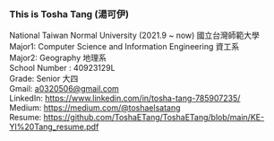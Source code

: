 ### This is Tosha Tang (湯可伊)  


National Taiwan Normal University (2021.9 ~ now) 國立台灣師範大學  
Major1: Computer Science and Information Engineering 資工系  
Major2: Geography 地理系  
School Number : 40923129L  
Grade: Senior 大四  
Gmail: a0320506@gmail.com  
LinkedIn: https://www.linkedin.com/in/tosha-tang-785907235/  
Medium: https://medium.com/@toshaelsatang  
Resume: https://github.com/ToshaETang/ToshaETang/blob/main/KE-YI%20Tang_resume.pdf  

<!--
**ToshaETang/ToshaETang** is a ✨ _special_ ✨ repository because its `README.md` (this file) appears on your GitHub profile.

Here are some ideas to get you started:

- 🔭 I’m currently working on ...
- 🌱 I’m currently learning ...
- 👯 I’m looking to collaborate on ...
- 🤔 I’m looking for help with ...
- 💬 Ask me about ...
- 📫 How to reach me: ...
- 😄 Pronouns: ...
- ⚡ Fun fact: ...
-->
